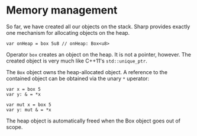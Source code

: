 # Memory management
So far, we have created all our objects on the stack. Sharp provides exactly one mechanism for allocating objects on the heap.

```
var onHeap = box 5u8 // onHeap: Box<u8>
```

Operator `box` creates an object on the heap. It is not a pointer, however. The created object is very much like C++11's `std::unique_ptr`.

The `Box` object owns the heap-allocated object. A reference to the contained object can be obtained via the unary `*` uperator:
```
var x = box 5
var y: & = *x

var mut x = box 5
var y: mut & = *x
```

The heap object is automatically freed when the Box object goes out of scope.